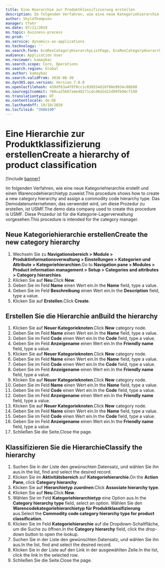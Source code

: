 ```yaml
---
title: Eine Hierarchie zur Produktklassifizierung erstellen
description: Im folgenden Verfahren, wie eine neue Kategoriehierarchie erstellt und einen Warencodehierarchietyp zuweist.
author: ShylaThompson
manager: tfehr
ms.date: 07/11/2019
ms.topic: business-process
ms.prod: ''
ms.service: dynamics-ax-applications
ms.technology: ''
ms.search.form: EcoResCategoryHierarchyListPage, EcoResCategoryHierarchyCreate, EcoResCategory, EcoResCategoryHierarchyRole, EcoResProductCategory, EcoResCategorySearchList, EcoResCategoryHierarchyFactbox, EcoResCategoryFriendlyName, EcoResCategoryAddProduct
audience: Application User
ms.reviewer: kamaybac
ms.search.scope: Core, Operations
ms.search.region: Global
ms.author: kamaybac
ms.search.validFrom: 2016-06-30
ms.dyn365.ops.version: Version 7.0.0
ms.openlocfilehash: 439df63a4f8f0cc1c030554d18f80e9934c88b00
ms.sourcegitcommit: 708ca25687a4e48271cdcd6d2d22d99fb94cf140
ms.translationtype: HT
ms.contentlocale: de-DE
ms.lasthandoff: 10/10/2020
ms.locfileid: "3986190"
---
```

# <a name="create-a-hierarchy-of-product-classification"></a><span data-ttu-id="5cadd-103">Eine Hierarchie zur Produktklassifizierung erstellen</span><span class="sxs-lookup"><span data-stu-id="5cadd-103">Create a hierarchy of product classification</span></span>

[!include [banner](../../includes/banner.md)]

<span data-ttu-id="5cadd-104">Im folgenden Verfahren, wie eine neue Kategoriehierarchie erstellt und einen Warencodehierarchietyp zuweist.</span><span class="sxs-lookup"><span data-stu-id="5cadd-104">This procedure shows how to create a new category hierarchy and assign a commodity code hierarchy type.</span></span> <span data-ttu-id="5cadd-105">Das Demodatenunternehmen, das verwendet wird, um diese Prozedur zu erstellen, ist USMF.</span><span class="sxs-lookup"><span data-stu-id="5cadd-105">The demo data company used to create this procedure is USMF.</span></span> <span data-ttu-id="5cadd-106">Diese Prozedur ist für die Kategorie-Lagerverwaltung vorgesehen.</span><span class="sxs-lookup"><span data-stu-id="5cadd-106">This procedure is intended for the category manager.</span></span>


## <a name="create-the-new-category-hierarchy"></a><span data-ttu-id="5cadd-107">Neue Kategoriehierarchie erstellen</span><span class="sxs-lookup"><span data-stu-id="5cadd-107">Create the new category hierarchy</span></span>
1. <span data-ttu-id="5cadd-108">Wechseln Sie zu **Navigationsbereich > Module > Produktinformationsverwaltung > Einstellungen > Kategorien und Attribute > Kategoriehierarchien**.</span><span class="sxs-lookup"><span data-stu-id="5cadd-108">Go to **Navigation pane > Modules > Product information management > Setup > Categories and attributes > Category hierarchies**.</span></span>
2. <span data-ttu-id="5cadd-109">Klicken Sie auf **Neu**.</span><span class="sxs-lookup"><span data-stu-id="5cadd-109">Click **New**.</span></span>
3. <span data-ttu-id="5cadd-110">Geben Sie im Feld **Name** einen Wert ein.</span><span class="sxs-lookup"><span data-stu-id="5cadd-110">In the **Name** field, type a value.</span></span>
4. <span data-ttu-id="5cadd-111">Geben Sie im Feld **Beschreibung** einen Wert ein.</span><span class="sxs-lookup"><span data-stu-id="5cadd-111">In the **Description** field, type a value.</span></span>
5. <span data-ttu-id="5cadd-112">Klicken Sie auf **Erstellen**.</span><span class="sxs-lookup"><span data-stu-id="5cadd-112">Click **Create**.</span></span>

## <a name="build-the-hierarchy"></a><span data-ttu-id="5cadd-113">Erstellen Sie die Hierarchie an</span><span class="sxs-lookup"><span data-stu-id="5cadd-113">Build the hierarchy</span></span>
1. <span data-ttu-id="5cadd-114">Klicken Sie auf **Neuer Kategorieknoten**.</span><span class="sxs-lookup"><span data-stu-id="5cadd-114">Click **New** category node.</span></span>
2. <span data-ttu-id="5cadd-115">Geben Sie im Feld **Name** einen Wert ein.</span><span class="sxs-lookup"><span data-stu-id="5cadd-115">In the **Name** field, type a value.</span></span>
3. <span data-ttu-id="5cadd-116">Geben Sie im Feld **Code** einen Wert ein.</span><span class="sxs-lookup"><span data-stu-id="5cadd-116">In the **Code** field, type a value.</span></span>
4. <span data-ttu-id="5cadd-117">Geben Sie im Feld **Anzeigename** einen Wert ein.</span><span class="sxs-lookup"><span data-stu-id="5cadd-117">In the **Friendly name** field, type a value.</span></span>
5. <span data-ttu-id="5cadd-118">Klicken Sie auf **Neuer Kategorieknoten**.</span><span class="sxs-lookup"><span data-stu-id="5cadd-118">Click **New** category node.</span></span>
6. <span data-ttu-id="5cadd-119">Geben Sie im Feld **Name** einen Wert ein.</span><span class="sxs-lookup"><span data-stu-id="5cadd-119">In the **Name** field, type a value.</span></span>
7. <span data-ttu-id="5cadd-120">Geben Sie im Feld **Code** einen Wert ein.</span><span class="sxs-lookup"><span data-stu-id="5cadd-120">In the **Code** field, type a value.</span></span>
8. <span data-ttu-id="5cadd-121">Geben Sie im Feld **Anzeigename** einen Wert ein.</span><span class="sxs-lookup"><span data-stu-id="5cadd-121">In the **Friendly name** field, type a value.</span></span>
9. <span data-ttu-id="5cadd-122">Klicken Sie auf **Neuer Kategorieknoten**.</span><span class="sxs-lookup"><span data-stu-id="5cadd-122">Click **New** category node.</span></span>
10. <span data-ttu-id="5cadd-123">Geben Sie im Feld **Name** einen Wert ein.</span><span class="sxs-lookup"><span data-stu-id="5cadd-123">In the **Name** field, type a value.</span></span>
11. <span data-ttu-id="5cadd-124">Geben Sie im Feld **Code** einen Wert ein.</span><span class="sxs-lookup"><span data-stu-id="5cadd-124">In the **Code** field, type a value.</span></span>
12. <span data-ttu-id="5cadd-125">Geben Sie im Feld **Anzeigename** einen Wert ein.</span><span class="sxs-lookup"><span data-stu-id="5cadd-125">In the **Friendly name** field, type a value.</span></span>
13. <span data-ttu-id="5cadd-126">Klicken Sie auf **Neuer Kategorieknoten**.</span><span class="sxs-lookup"><span data-stu-id="5cadd-126">Click **New** category node.</span></span>
14. <span data-ttu-id="5cadd-127">Geben Sie im Feld **Name** einen Wert ein.</span><span class="sxs-lookup"><span data-stu-id="5cadd-127">In the **Name** field, type a value.</span></span>
15. <span data-ttu-id="5cadd-128">Geben Sie im Feld **Code** einen Wert ein.</span><span class="sxs-lookup"><span data-stu-id="5cadd-128">In the **Code** field, type a value.</span></span>
16. <span data-ttu-id="5cadd-129">Geben Sie im Feld **Anzeigename** einen Wert ein.</span><span class="sxs-lookup"><span data-stu-id="5cadd-129">In the **Friendly name** field, type a value.</span></span>
17. <span data-ttu-id="5cadd-130">Schließen Sie die Seite.</span><span class="sxs-lookup"><span data-stu-id="5cadd-130">Close the page.</span></span>

## <a name="classify-the-hierarchy"></a><span data-ttu-id="5cadd-131">Klassifizieren Sie die Hierarchie</span><span class="sxs-lookup"><span data-stu-id="5cadd-131">Classify the hierarchy</span></span>
1. <span data-ttu-id="5cadd-132">Suchen Sie in der Liste den gewünschten Datensatz, und wählen Sie ihn aus.</span><span class="sxs-lookup"><span data-stu-id="5cadd-132">In the list, find and select the desired record.</span></span>
2. <span data-ttu-id="5cadd-133">Klicken Sie im **Aktivitätsbereich** auf **Kategoriehierarchie**.</span><span class="sxs-lookup"><span data-stu-id="5cadd-133">On the **Action Pane**, click **Category hierarchy**.</span></span>
3. <span data-ttu-id="5cadd-134">Klicken Sie auf **Hierarchietyp zuordnen**.</span><span class="sxs-lookup"><span data-stu-id="5cadd-134">Click **Associate hierarchy type**.</span></span>
4. <span data-ttu-id="5cadd-135">Klicken Sie auf **Neu**.</span><span class="sxs-lookup"><span data-stu-id="5cadd-135">Click **New**.</span></span>
5. <span data-ttu-id="5cadd-136">Wählen Sie im Feld **Kategoriehierarchietyp** eine Option aus.</span><span class="sxs-lookup"><span data-stu-id="5cadd-136">In the **Category hierarchy type** field, select an option.</span></span> <span data-ttu-id="5cadd-137">Wählen Sie den **Warencodekategoriehierarchietyp für Produktklassifizierung** aus.</span><span class="sxs-lookup"><span data-stu-id="5cadd-137">Select the **Commodity code category hierarchy type for product classification**.</span></span>  
6. <span data-ttu-id="5cadd-138">Klicken Sie im Feld **Kategoriehierarchie** auf die Dropdown-Schaltfläche, um die Suche zu öffnen.</span><span class="sxs-lookup"><span data-stu-id="5cadd-138">In the **Category hierarchy** field, click the drop-down button to open the lookup.</span></span>
7. <span data-ttu-id="5cadd-139">Suchen Sie in der Liste den gewünschten Datensatz, und wählen Sie ihn aus.</span><span class="sxs-lookup"><span data-stu-id="5cadd-139">In the list, find and select the desired record.</span></span>
8. <span data-ttu-id="5cadd-140">Klicken Sie in der Liste auf den Link in der ausgewählten Zeile.</span><span class="sxs-lookup"><span data-stu-id="5cadd-140">In the list, click the link in the selected row.</span></span>
9. <span data-ttu-id="5cadd-141">Schließen Sie die Seite.</span><span class="sxs-lookup"><span data-stu-id="5cadd-141">Close the page.</span></span>

